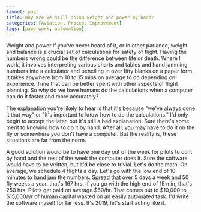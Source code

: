```yaml
---
layout: post
title: Why are we still doing weight and power by hand?
categories: [Aviation, Process Improvement]
tags: [paperwork, automation]
---
```


Weight and power if you've never heard of it, or in other parlance, weight and
balance is a crucial set of calculations for safety of flight.  Having the
numbers wrong could be the difference between life or death.  Where I work, it
involves interpreting various charts and tables and hand jamming numbers into a
calculator and penciling in over fifty blanks on a paper form. It takes anywhere
from 10 to 15 mins on average to do depending on experience. Time that can be
better spent with other aspects of flight planning. So why do we have humans do
the calculations when a computer can do it faster and more accurately?

The explanation you're likely to hear is that it's because "we've always done it
that way" or "it's important to know how to do the calculations."  I'd only
begin to accept the later, but it's still a bad explanation.  Sure there's some
merit to knowing how to do it by hand.  After all, you may have to do it on the
fly or somewhere you don't have a computer. But the reality is, these situations
are far from the norm.

A good solution would be to have one day out of the week for pilots to do it by
hand and the rest of the week the computer does it.  Sure the software would
have to be written, but it'd be close to trivial. Let's do the math.  On
average, we schedule 4 flights a day.  Let's go with the low end of 10 minutes
to hand jam the numbers.  Spread that over 5 days a week and 50 fly weeks a
year, that's 167 hrs.  If you go with the high end of 15 min, that's 250 hrs.
Pilots get paid on average $60/hr. That comes out to $10,000 to $15,000/yr of
human capital wasted on an easily automated task. I'd write the software myself
for far less.  It's 2019, let's start acting like it.
